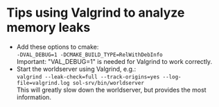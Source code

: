 # Tips using Valgrind to analyze memory leaks

- Add these options to cmake:<br>
  `-DVAL_DEBUG=1 -DCMAKE_BUILD_TYPE=RelWithDebInfo`<br>
  Important: "VAL\_DEBUG=1" is needed for Valgrind to work correctly.
- Start the worldserver using Valgrind, e.g.:<br>
  `valgrind --leak-check=full --track-origins=yes --log-file=valgrind.log sol-srv/bin/worldserver`<br>
  This will greatly slow down the worldserver, but provides the most information.
